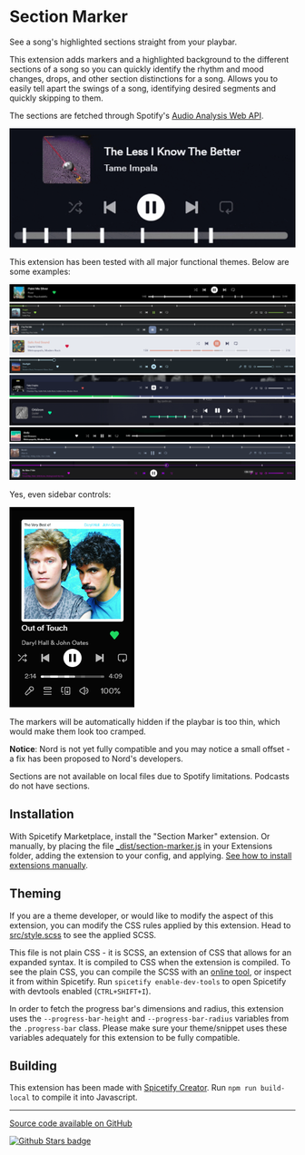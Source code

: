 # Section Marker
 
See a song's highlighted sections straight from your playbar.

This extension adds markers and a highlighted background to the different sections of a song so you can quickly identify the rhythm and mood changes, drops, and other section distinctions for a song. Allows you to easily tell apart the swings of a song, identifying desired segments and quickly skipping to them.

The sections are fetched through Spotify's [Audio Analysis Web API](https://developer.spotify.com/documentation/web-api/reference/get-audio-analysis).

![Showcase](https://github.com/Aimarekin/Aimarekins-Spicetify-Extensions/blob/main/section-marker/assets/samples_reduced.gif?raw=true)

This extension has been tested with all major functional themes. Below are some examples:

![Default Example](https://github.com/Aimarekin/Aimarekins-Spicetify-Extensions/blob/main/section-marker/assets/example_default.png?raw=true)
![Sleek Example](https://github.com/Aimarekin/Aimarekins-Spicetify-Extensions/blob/main/section-marker/assets/example_sleek.png?raw=true)
![Blossom Example](https://github.com/Aimarekin/Aimarekins-Spicetify-Extensions/blob/main/section-marker/assets/example_blossom.png?raw=true)
![Catpuccin Example](https://github.com/Aimarekin/Aimarekins-Spicetify-Extensions/blob/main/section-marker/assets/example_catpuccin.png?raw=true)
![Ziro Example](https://github.com/Aimarekin/Aimarekins-Spicetify-Extensions/blob/main/section-marker/assets/example_ziro.png?raw=true)
![Comfy Example](https://github.com/Aimarekin/Aimarekins-Spicetify-Extensions/blob/main/section-marker/assets/example_comfy.png?raw=true)
![Bloom Example](https://github.com/Aimarekin/Aimarekins-Spicetify-Extensions/blob/main/section-marker/assets/example_bloom.png?raw=true)
![Galaxy Example](https://github.com/Aimarekin/Aimarekins-Spicetify-Extensions/blob/main/section-marker/assets/example_galaxy.png?raw=true)
![Nord Example](https://github.com/Aimarekin/Aimarekins-Spicetify-Extensions/blob/main/section-marker/assets/example_nord.png?raw=true)
![Retroblur Example](https://github.com/Aimarekin/Aimarekins-Spicetify-Extensions/blob/main/section-marker/assets/example_retroblur.png?raw=true)

Yes, even sidebar controls:

![Sidebar controls Example](https://github.com/Aimarekin/Aimarekins-Spicetify-Extensions/blob/main/section-marker/assets/example_sidebar_controls.png?raw=true)

The markers will be automatically hidden
if the playbar is too thin, which would make them look too cramped.

**Notice**: Nord is not yet fully compatible and you may notice a small offset - a fix has been proposed to Nord's developers.

Sections are not available on local files due to Spotify limitations. Podcasts do not have sections.

## Installation
With Spicetify Marketplace, install the "Section Marker" extension. Or manually, by placing the file [_dist/section-marker.js](https://github.com/Aimarekin/Aimarekins-Spicetify-Extensions/blob/main/_dist/section-marker.js) in your Extensions folder, adding the extension to your config, and applying. [See how to install extensions manually](https://spicetify.app/docs/advanced-usage/extensions).

## Theming
If you are a theme developer, or would like to modify the aspect of this extension, you can modify the CSS rules applied by this extension. Head to [src/style.scss](https://github.com/Aimarekin/Aimarekins-Spicetify-Extensions/blob/main/section-marker/src/style.scss) to see the applied SCSS.

This file is not plain CSS - it is SCSS, an extension of CSS that allows for an expanded syntax. It is compiled to CSS when the extension is compiled. To see the plain CSS, you can compile the SCSS with an [online tool](https://www.sassmeister.com), or inspect it from within Spicetify. Run `spicetify enable-dev-tools` to open Spicetify with devtools enabled (`CTRL+SHIFT+I`).

In order to fetch the progress bar's dimensions and radius, this extension uses the `--progress-bar-height` and `--progress-bar-radius` variables from the `.progress-bar` class. Please make sure your theme/snippet uses these variables adequately for this extension to be fully compatible.

## Building
This extension has been made with [Spicetify Creator](https://spicetify.app/docs/development/spicetify-creator/). Run `npm run build-local` to compile it into Javascript.

---

[Source code available on GitHub](https://github.com/Aimarekin/Aimarekins-Spicetify-Extensions/tree/main/section-marker)

[![Github Stars badge](https://img.shields.io/github/stars/Aimarekin/Aimarekins-Spicetify-Extensions?logo=github&style=social)](https://github.com/Aimarekin/Aimarekins-Spicetify-Extensions)